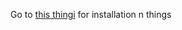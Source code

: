 Go to [this thingi](https://threejs.org/docs/index.html#manual/en/introduction/Creating-a-scene) for installation n things
